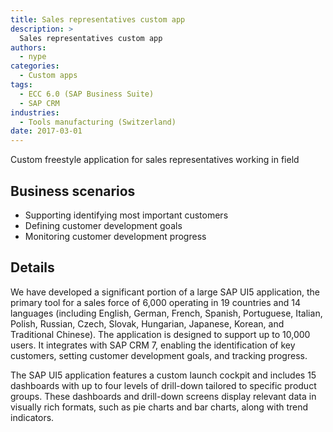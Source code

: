 ```yaml
---
title: Sales representatives custom app
description: >
  Sales representatives custom app
authors:
  - nype
categories:
  - Custom apps
tags:
  - ECC 6.0 (SAP Business Suite)
  - SAP CRM
industries:
  - Tools manufacturing (Switzerland)
date: 2017-03-01
---
```


<!-- more -->

Custom freestyle application for sales representatives working in field

## Business scenarios
- Supporting identifying most important customers
- Defining customer development goals
- Monitoring customer development progress

## Details

We have developed a significant portion of a large SAP UI5 application, the primary tool for a sales force of 6,000 operating in 19 countries and 14 languages (including English, German, French, Spanish, Portuguese, Italian, Polish, Russian, Czech, Slovak, Hungarian, Japanese, Korean, and Traditional Chinese). The application is designed to support up to 10,000 users. It integrates with SAP CRM 7, enabling the identification of key customers, setting customer development goals, and tracking progress.

The SAP UI5 application features a custom launch cockpit and includes 15 dashboards with up to four levels of drill-down tailored to specific product groups. These dashboards and drill-down screens display relevant data in visually rich formats, such as pie charts and bar charts, along with trend indicators.



